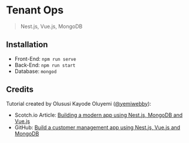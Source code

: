 # Tenant Ops
> Nest.js, Vue.js, MongoDB

## Installation
- Front-End: `npm run serve`
- Back-End: `npm run start`
- Database: `mongod`

## Credits
Tutorial created by Olususi Kayode Oluyemi ([@yemiwebby](https://www.twitter.com/yemiwebby)):
- Scotch.io Article: [Building a modern app using Nest.js, MongoDB and Vue.js](https://scotch.io/tutorials/building-a-modern-app-using-nestjs-mongodb-and-vuejs)
- GitHub: [Build a customer management app using Nest.js, Vue.js and MongoDB](https://github.com/yemiwebby/nest-customer-list-app)
